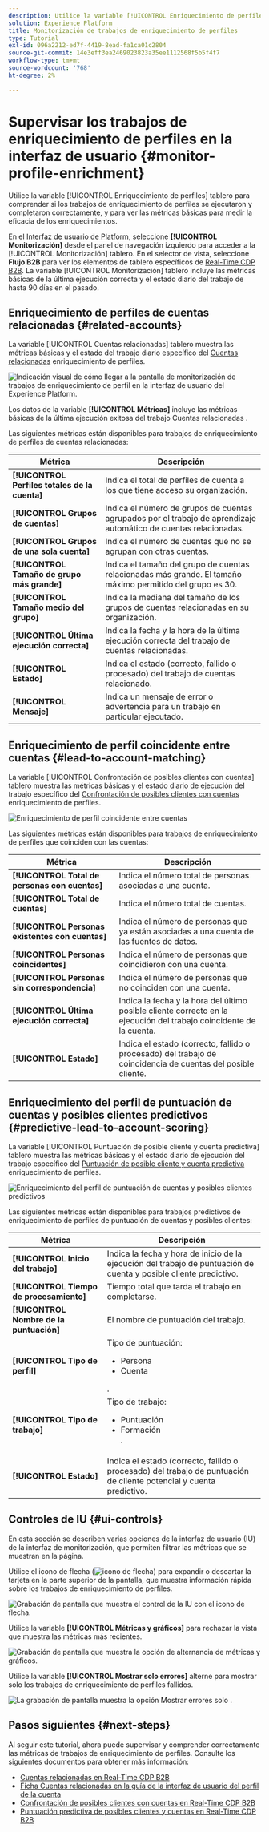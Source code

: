 ```yaml
---
description: Utilice la variable [!UICONTROL Enriquecimiento de perfiles] tablero para comprender si los trabajos de enriquecimiento de perfiles se ejecutaron y completaron correctamente, y para ver las métricas básicas para medir la eficacia de los enriquecimientos.
solution: Experience Platform
title: Monitorización de trabajos de enriquecimiento de perfiles
type: Tutorial
exl-id: 096a2212-ed7f-4419-8ead-fa1ca01c2804
source-git-commit: 14e3eff3ea2469023823a35ee1112568f5b5f4f7
workflow-type: tm+mt
source-wordcount: '768'
ht-degree: 2%

---
```


# Supervisar los trabajos de enriquecimiento de perfiles en la interfaz de usuario {#monitor-profile-enrichment}

Utilice la variable [!UICONTROL Enriquecimiento de perfiles] tablero para comprender si los trabajos de enriquecimiento de perfiles se ejecutaron y completaron correctamente, y para ver las métricas básicas para medir la eficacia de los enriquecimientos.

En el [Interfaz de usuario de Platform](https://platform.adobe.com), seleccione **[!UICONTROL Monitorización]** desde el panel de navegación izquierdo para acceder a la [!UICONTROL Monitorización] tablero. En el selector de vista, seleccione **Flujo B2B** para ver los elementos de tablero específicos de [Real-Time CDP B2B](/help/rtcdp/b2b-overview.md).  La variable [!UICONTROL Monitorización] tablero incluye las métricas básicas de la última ejecución correcta y el estado diario del trabajo de hasta 90 días en el pasado.

## Enriquecimiento de perfiles de cuentas relacionadas {#related-accounts}

La variable [!UICONTROL Cuentas relacionadas] tablero muestra las métricas básicas y el estado del trabajo diario específico del [Cuentas relacionadas](/help/rtcdp/b2b-ai-ml-services/related-accounts.md) enriquecimiento de perfiles.

![Indicación visual de cómo llegar a la pantalla de monitorización de trabajos de enriquecimiento de perfil en la interfaz de usuario del Experience Platform.](/help/dataflows/assets/ui/b2b/monitoring-profile-enrichment-jobs.png)

Los datos de la variable **[!UICONTROL Métricas]** incluye las métricas básicas de la última ejecución exitosa del trabajo Cuentas relacionadas .

Las siguientes métricas están disponibles para trabajos de enriquecimiento de perfiles de cuentas relacionadas:

| Métrica | Descripción |
| --------- | ---------- |
| **[!UICONTROL Perfiles totales de la cuenta]** | Indica el total de perfiles de cuenta a los que tiene acceso su organización. |
| **[!UICONTROL Grupos de cuentas]** | Indica el número de grupos de cuentas agrupados por el trabajo de aprendizaje automático de cuentas relacionadas. |
| **[!UICONTROL Grupos de una sola cuenta]** | Indica el número de cuentas que no se agrupan con otras cuentas. |
| **[!UICONTROL Tamaño de grupo más grande]** | Indica el tamaño del grupo de cuentas relacionadas más grande. El tamaño máximo permitido del grupo es 30. |
| **[!UICONTROL Tamaño medio del grupo]** | Indica la mediana del tamaño de los grupos de cuentas relacionadas en su organización. |
| **[!UICONTROL Última ejecución correcta]** | Indica la fecha y la hora de la última ejecución correcta del trabajo de cuentas relacionadas. |
| **[!UICONTROL Estado]** | Indica el estado (correcto, fallido o procesado) del trabajo de cuentas relacionado. |
| **[!UICONTROL Mensaje]** | Indica un mensaje de error o advertencia para un trabajo en particular ejecutado. |

## Enriquecimiento de perfil coincidente entre cuentas {#lead-to-account-matching}

La variable [!UICONTROL Confrontación de posibles clientes con cuentas] tablero muestra las métricas básicas y el estado diario de ejecución del trabajo específico del [Confrontación de posibles clientes con cuentas](/help/rtcdp/b2b-ai-ml-services/lead-to-account-matching.md) enriquecimiento de perfiles.

![Enriquecimiento de perfil coincidente entre cuentas](/help/dataflows/assets/ui/b2b/mpc-lead-to-account-matching.png)

Las siguientes métricas están disponibles para trabajos de enriquecimiento de perfiles que coinciden con las cuentas:

| Métrica | Descripción |
| --------- | ---------- |
| **[!UICONTROL Total de personas con cuentas]** | Indica el número total de personas asociadas a una cuenta. |
| **[!UICONTROL Total de cuentas]** | Indica el número total de cuentas. |
| **[!UICONTROL Personas existentes con cuentas]** | Indica el número de personas que ya están asociadas a una cuenta de las fuentes de datos. |
| **[!UICONTROL Personas coincidentes]** | Indica el número de personas que coincidieron con una cuenta. |
| **[!UICONTROL Personas sin correspondencia]** | Indica el número de personas que no coinciden con una cuenta. |
| **[!UICONTROL Última ejecución correcta]** | Indica la fecha y la hora del último posible cliente correcto en la ejecución del trabajo coincidente de la cuenta. |
| **[!UICONTROL Estado]** | Indica el estado (correcto, fallido o procesado) del trabajo de coincidencia de cuentas del posible cliente. |

## Enriquecimiento del perfil de puntuación de cuentas y posibles clientes predictivos {#predictive-lead-to-account-scoring}

La variable [!UICONTROL Puntuación de posible cliente y cuenta predictiva] tablero muestra las métricas básicas y el estado diario de ejecución del trabajo específico del [Puntuación de posible cliente y cuenta predictiva](/help/rtcdp/b2b-ai-ml-services/predictive-lead-and-account-scoring.md) enriquecimiento de perfiles.

![Enriquecimiento del perfil de puntuación de cuentas y posibles clientes predictivos](/help/dataflows/assets/ui/b2b/predictive-lead-and-account-scoring.png)

Las siguientes métricas están disponibles para trabajos predictivos de enriquecimiento de perfiles de puntuación de cuentas y posibles clientes:

| Métrica | Descripción |
| --------- | ---------- |
| **[!UICONTROL Inicio del trabajo]** | Indica la fecha y hora de inicio de la ejecución del trabajo de puntuación de cuenta y posible cliente predictivo. |
| **[!UICONTROL Tiempo de procesamiento]** | Tiempo total que tarda el trabajo en completarse. |
| **[!UICONTROL Nombre de la puntuación]** | El nombre de puntuación del trabajo. |
| **[!UICONTROL Tipo de perfil]** | Tipo de puntuación: <ul><li>Persona</li><li>Cuenta</li></ul>. |
| **[!UICONTROL Tipo de trabajo]** | Tipo de trabajo:<ul><li>Puntuación</li><li>Formación</li>. |
| **[!UICONTROL Estado]** | Indica el estado (correcto, fallido o procesado) del trabajo de puntuación de cliente potencial y cuenta predictivo. |

## Controles de IU {#ui-controls}

En esta sección se describen varias opciones de la interfaz de usuario (IU) de la interfaz de monitorización, que permiten filtrar las métricas que se muestran en la página.

Utilice el icono de flecha (![icono de flecha](/help/dataflows/assets/ui/monitor-destinations/chevron-up.png)) para expandir o descartar la tarjeta en la parte superior de la pantalla, que muestra información rápida sobre los trabajos de enriquecimiento de perfiles.

![Grabación de pantalla que muestra el control de la IU con el icono de flecha.](/help/dataflows/assets/ui/b2b/use-arrow-control.gif)

Utilice la variable **[!UICONTROL Métricas y gráficos]** para rechazar la vista que muestra las métricas más recientes.

![Grabación de pantalla que muestra la opción de alternancia de métricas y gráficos.](/help/dataflows/assets/ui/b2b/metrics-and-graphs-toggle.gif)

Utilice la variable **[!UICONTROL Mostrar solo errores]** alterne para mostrar solo los trabajos de enriquecimiento de perfiles fallidos.

![La grabación de pantalla muestra la opción Mostrar errores solo .](/help/dataflows/assets/ui/b2b/show-failures-only.gif)

## Pasos siguientes {#next-steps}

Al seguir este tutorial, ahora puede supervisar y comprender correctamente las métricas de trabajos de enriquecimiento de perfiles. Consulte los siguientes documentos para obtener más información:

* [Cuentas relacionadas en Real-Time CDP B2B](/help/rtcdp/b2b-ai-ml-services/related-accounts.md)
* [Ficha Cuentas relacionadas en la guía de la interfaz de usuario del perfil de la cuenta](/help/rtcdp/accounts/account-profile-ui-guide.md)
* [Confrontación de posibles clientes con cuentas en Real-Time CDP B2B](/help/rtcdp/b2b-ai-ml-services/lead-to-account-matching.md)
* [Puntuación predictiva de posibles clientes y cuentas en Real-Time CDP B2B](/help/rtcdp/b2b-ai-ml-services/predictive-lead-and-account-scoring.md)
